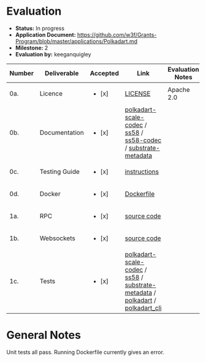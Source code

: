 # Evaluation

- **Status:** In progress
- **Application Document:** https://github.com/w3f/Grants-Program/blob/master/applications/Polkadart.md
- **Milestone:** 2
- **Evaluation by:** keeganquigley

| Number | Deliverable | Accepted | Link | Evaluation Notes |
| ------ | ----------- | -------- | ---- |----------------- |
| 0a. | Licence | <ul><li>[x] </li></ul> | [LICENSE](https://github.com/rankanizer/polkadart/blob/main/LICENSE) | Apache 2.0
| 0b. | Documentation | <ul><li>[x] </li></ul> | [polkadart-scale-codec](https://github.com/rankanizer/polkadart/blob/main/packages/polkadart_scale_codec/README.md) / [ss58](https://github.com/rankanizer/polkadart/blob/main/packages/ss58/README.md) / [ss58-codec](https://github.com/rankanizer/polkadart/blob/main/packages/ss58_codec/README.md) / [substrate-metadata](https://github.com/rankanizer/polkadart/blob/main/packages/substrate_metadata/README.md) |
| 0c. | Testing Guide | <ul><li>[x] </li></ul> | [instructions](https://github.com/rankanizer/polkadart/blob/d112181c8769a8e74d3eff57a46940a3dbf7370c/README.md) | |
| 0d. | Docker | <ul><li>[x] </li></ul> | [Dockerfile](https://github.com/rankanizer/polkadart/blob/main/docker/Dockerfile) | 
| 1a. | RPC | <ul><li>[x] </li></ul> | [source code](https://github.com/rankanizer/polkadart/blob/d112181c8769a8e74d3eff57a46940a3dbf7370c/packages/polkadart/lib/provider.dart#L62-L110) | |
| 1b. | Websockets | <ul><li>[x] </li></ul> | [source code](https://github.com/rankanizer/polkadart/blob/d112181c8769a8e74d3eff57a46940a3dbf7370c/packages/polkadart/lib/provider.dart#L112-L299) | 
| 1c. | Tests | <ul><li>[x] </li></ul> | [polkadart-scale-codec](https://github.com/rankanizer/polkadart/tree/main/packages/polkadart_scale_codec/test) / [ss58](https://github.com/rankanizer/polkadart/tree/main/packages/ss58/test) / [substrate-metadata](https://github.com/rankanizer/polkadart/tree/main/packages/substrate_metadata/test/metadata) / [polkadart](https://github.com/rankanizer/polkadart/tree/d112181c8769a8e74d3eff57a46940a3dbf7370c/packages/polkadart/test) / [polkadart_cli](https://github.com/rankanizer/polkadart/tree/d112181c8769a8e74d3eff57a46940a3dbf7370c/packages/polkadart_cli/test/typegen)

# General Notes

Unit tests all pass. Running Dockerfile currently gives an error.
